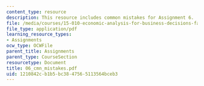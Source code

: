 ```yaml
---
content_type: resource
description: This resource includes common mistakes for Assignment 6.
file: /media/courses/15-010-economic-analysis-for-business-decisions-fall-2004/1210842cb1b5bc3847565113564bceb3_06_cmn_mistakes.pdf
file_type: application/pdf
learning_resource_types:
- Assignments
ocw_type: OCWFile
parent_title: Assignments
parent_type: CourseSection
resourcetype: Document
title: 06_cmn_mistakes.pdf
uid: 1210842c-b1b5-bc38-4756-5113564bceb3
---
```

